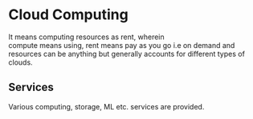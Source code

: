 # **Cloud Computing**
It means computing resources as rent, wherein\
compute means using, rent means pay as you go i.e on demand and resources can be anything but generally accounts for 
different types of clouds.

## Services
Various computing, storage, ML etc. services are provided.
